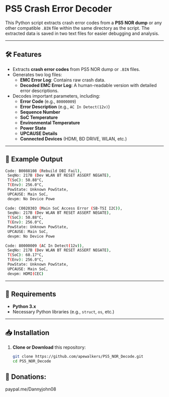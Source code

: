 # PS5 Crash Error Decoder

This Python script extracts crash error codes from a **PS5 NOR dump** or any other compatible `.BIN` file within the same directory as the script. The extracted data is saved in two text files for easier debugging and analysis.

---

## 🛠 Features

- Extracts **crash error codes** from PS5 NOR dump or `.BIN` files.
- Generates two log files:
  - **EMC Error Log**: Contains raw crash data.
  - **Decoded EMC Error Log**: A human-readable version with detailed error descriptions.
- Decodes important parameters, including:
  - **Error Code** (e.g., `80000009`)
  - **Error Description** (e.g., `AC In Detect(12v)`)
  - **Sequence Number**
  - **SoC Temperature**
  - **Environmental Temperature**
  - **Power State**
  - **UPCAUSE Details**
  - **Connected Devices** (HDMI, BD DRIVE, WLAN, etc.)

---

## :open_file_folder: Example Output
```sh
Code: B0088108 (Rebuild DBI Fail),
 SeqNo: 217B (Dev WLAN BT RESET ASSERT NEGATE),
 T(SoC): 50.88°C,
 T(Env): 256.0°C,
 PowState: Unknown PowState,
 UPCAUSE: Main SoC,
 devpm: No Device Powe
 
Code: C0020303 (Main SoC Access Error (SB-TSI I2C)),
 SeqNo: 217B (Dev WLAN BT RESET ASSERT NEGATE),
 T(SoC): 50.88°C,
 T(Env): 256.0°C,
 PowState: Unknown PowState,
 UPCAUSE: Main SoC,
 devpm: No Device Powe
 
Code: 80000009 (AC In Detect(12v)),
 SeqNo: 217B (Dev WLAN BT RESET ASSERT NEGATE),
 T(SoC): 60.17°C,
 T(Env): 256.0°C,
 PowState: Unknown PowState,
 UPCAUSE: Main SoC,
 devpm: HDMI(CEC)

```

---

## :pushpin: Requirements

- **Python 3.x**
- Necessary Python libraries (e.g., `struct`, `os`, etc.)

---

## :inbox_tray: Installation

1. **Clone or Download** this repository:
   ```sh
   git clone https://github.com/apewalkers/PS5_NOR_Decode.git
   cd PS5_NOR_Decode


## :gift_heart: Donations:
paypal.me/Dannyjohn08
